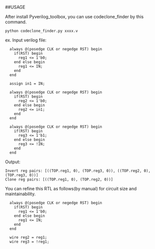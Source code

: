 ##USAGE

After install Pyverilog_toolbox, you can use codeclone_finder by this command.

```
python codeclone_finder.py xxxx.v
```

ex.
Input verilog file:

```
  always @(posedge CLK or negedge RST) begin
    if(RST) begin
      reg1 <= 1'b0;
    end else begin
      reg1 <= IN;
    end
  end

  assign in1 = IN;

  always @(posedge CLK or negedge RST) begin
    if(RST) begin
      reg2 <= 1'b0;
    end else begin
      reg2 <= in1;
    end
  end

  always @(posedge CLK or negedge RST) begin
    if(RST) begin
      reg3 <= 1'b1;
    end else begin
      reg3 <= !IN;
    end
  end
```

Output:

```
Invert reg pairs: [((TOP.reg1, 0), (TOP.reg3, 0)), ((TOP.reg2, 0), (TOP.reg3, 0))]
Clone reg pairs: [((TOP.reg1, 0), (TOP.reg2, 0))]
```

You can refine this RTL as follows(by manual) for circuit size and maintainability.

```
  always @(posedge CLK or negedge RST) begin
    if(RST) begin
      reg1 <= 1'b0;
    end else begin
      reg1 <= IN;
    end
  end

  wire reg2 = reg1;
  wire reg3 = !reg1;

```

